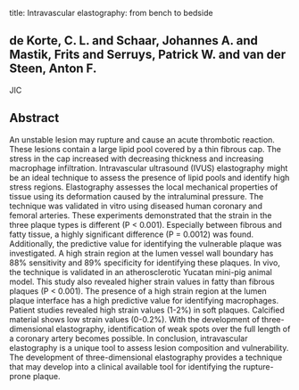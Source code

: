 title: Intravascular elastography: from bench to bedside

## de Korte, C. L. and Schaar, Johannes A. and Mastik, Frits and Serruys, Patrick W. and van der Steen, Anton F.
JIC


## Abstract
An unstable lesion may rupture and cause an acute thrombotic reaction. These lesions contain a large lipid pool covered by a thin fibrous cap. The stress in the cap increased with decreasing thickness and increasing macrophage infiltration. Intravascular ultrasound (IVUS) elastography might be an ideal technique to assess the presence of lipid pools and identify high stress regions. Elastography assesses the local mechanical properties of tissue using its deformation caused by the intraluminal pressure. The technique was validated in vitro using diseased human coronary and femoral arteries. These experiments demonstrated that the strain in the three plaque types is different (P < 0.001). Especially between fibrous and fatty tissue, a highly significant difference (P = 0.0012) was found. Additionally, the predictive value for identifying the vulnerable plaque was investigated. A high strain region at the lumen vessel wall boundary has 88% sensitivity and 89% specificity for identifying these plaques. In vivo, the technique is validated in an atherosclerotic Yucatan mini-pig animal model. This study also revealed higher strain values in fatty than fibrous plaques (P < 0.001). The presence of a high strain region at the lumen plaque interface has a high predictive value for identifying macrophages. Patient studies revealed high strain values (1-2%) in soft plaques. Calcified material shows low strain values (0-0.2%). With the development of three-dimensional elastography, identification of weak spots over the full length of a coronary artery becomes possible. In conclusion, intravascular elastography is a unique tool to assess lesion composition and vulnerability. The development of three-dimensional elastography provides a technique that may develop into a clinical available tool for identifying the rupture-prone plaque.

